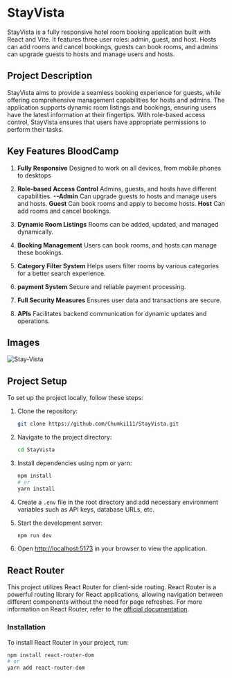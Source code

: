 # StayVista

StayVista is a fully responsive hotel room booking application built with React and Vite. It features three user roles: admin, guest, and host. Hosts can add rooms and cancel bookings, guests can book rooms, and admins can upgrade guests to hosts and manage users and hosts.

## Project Description

StayVista aims to provide a seamless booking experience for guests, while offering comprehensive management capabilities for hosts and admins. The application supports dynamic room listings and bookings, ensuring users have the latest information at their fingertips. With role-based access control, StayVista ensures that users have appropriate permissions to perform their tasks.

## Key Features BloodCamp

1. **Fully Responsive** Designed to work on all devices, from mobile phones to desktops

2. **Role-based Access Control** Admins, guests, and hosts have different capabilities.
**--Admin** Can upgrade guests to hosts and manage users and hosts.
   **Guest** Can book rooms and apply to become hosts.
   **Host** Can add rooms and cancel bookings.

3. **Dynamic Room Listings** Rooms can be added, updated, and managed dynamically.
4. **Booking Management** Users can book rooms, and hosts can manage these bookings.
5. **Category Filter System** Helps users filter rooms by various categories for a better search experience.
6. **payment System** Secure and reliable payment processing.
7. **Full Security Measures** Ensures user data and transactions are secure.
8. **APIs** Facilitates backend communication for dynamic updates and operations.



## Images

![Stay-Vista](https://i.postimg.cc/kgmnSWc9/Stay-Vista-Vacation-Homes-Condo-Rentals.png)


## Project Setup

To set up the project locally, follow these steps:

1. Clone the repository:
    ```bash
    git clone https://github.com/Chumki111/StayVista.git
    ```

2. Navigate to the project directory:
    ```bash
    cd StayVista
    ```

3. Install dependencies using npm or yarn:
    ```bash
    npm install
    # or
    yarn install
    ```

4. Create a `.env` file in the root directory and add necessary environment variables such as API keys, database URLs, etc.

5. Start the development server:
    ```bash
    npm run dev
    ```

6. Open [http://localhost:5173](http://localhost:5173) in your browser to view the application.

## React Router

This project utilizes React Router for client-side routing. React Router is a powerful routing library for React applications, allowing navigation between different components without the need for page refreshes.
For more information on React Router, refer to the [official documentation](https://reactrouter.com/en/main/start/tutorial).

### Installation

To install React Router in your project, run:

```bash
npm install react-router-dom
# or
yarn add react-router-dom




